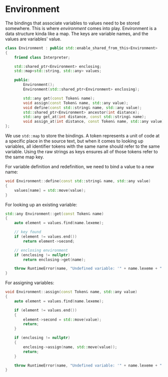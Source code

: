 # Environment

The bindings that associate variables to values need to be stored somewhere. This is where *environment* comes into play. Environment is a data structure kinda like a map. The keys are variable names, and the values are variables' value.

```cpp
class Environment : public std::enable_shared_from_this<Environment>
{
    friend class Interpreter;

    std::shared_ptr<Environment> enclosing;
    std::map<std::string, std::any> values;

    public:
        Environment();
        Environment(std::shared_ptr<Environment> enclosing);

        std::any get(const Token& name);
        void assign(const Token& name, std::any value);
        void define(const std::string& name, std::any value);
        std::shared_ptr<Environment> ancestor(int distance);
        std::any get_at(int distance, const std::string& name);
        void assign_at(int distance, const Token& name, std::any value);
};
```

We use `std::map` to store the bindings. A token represents a unit of code at a specific place in the source text, but when it comes to looking up variables, all identifier tokens with the same name should refer to the same variable. Using the raw strings as keys ensures all of those tokens refer to the same map key.

For variable definition and redefinition, we need to bind a value to a new name:

```cpp
void Environment::define(const std::string& name, std::any value)
{
    values[name] = std::move(value);
}
```

For looking up an existing variable:

```cpp
std::any Environment::get(const Token& name)
{
    auto element = values.find(name.lexeme);

    // key found
    if (element != values.end())
        return element->second;

    // enclosing environment
    if (enclosing != nullptr)
        return enclosing->get(name);

    throw RuntimeError(name, "Undefined variable: '" + name.lexeme + "'");
}
```

For assigning variables:

```cpp
void Environment::assign(const Token& name, std::any value)
{
    auto element = values.find(name.lexeme);

    if (element != values.end())
    {
        element->second = std::move(value);
        return;
    }

    if (enclosing != nullptr)
    {
        enclosing->assign(name, std::move(value));
        return;
    }

    throw RuntimeError(name, "Undefined variable: '" + name.lexeme + "'");
}

```
